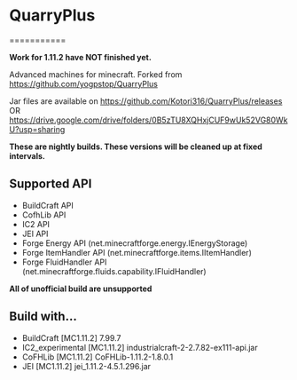 # QuarryPlus
===========

**Work for 1.11.2 have NOT finished yet.**

Advanced machines for minecraft.
Forked from https://github.com/yogpstop/QuarryPlus

Jar files are available on https://github.com/Kotori316/QuarryPlus/releases OR https://drive.google.com/drive/folders/0B5zTU8XQHxjCUF9wUk52VG80WkU?usp=sharing

**These are nightly builds. These versions will be cleaned up at fixed intervals.**  

Supported API
-------------
* BuildCraft API
* CofhLib API
* IC2 API
* JEI API
* Forge Energy API (net.minecraftforge.energy.IEnergyStorage)
* Forge ItemHandler API (net.minecraftforge.items.IItemHandler)
* Forge FluidHandler API (net.minecraftforge.fluids.capability.IFluidHandler)

**All of unofficial build are unsupported**

Build with...
-------------
* BuildCraft [MC1.11.2] 7.99.7
* IC2\_experimental [MC1.11.2] industrialcraft-2-2.7.82-ex111-api.jar
* CoFHLib [MC1.11.2] CoFHLib-1.11.2-1.8.0.1
* JEI [MC1.11.2] jei_1.11.2-4.5.1.296.jar
